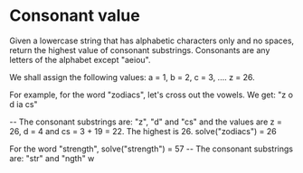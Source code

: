 # Consonant value

Given a lowercase string that has alphabetic characters only and no spaces, return the highest value of consonant substrings. Consonants are any letters of the alphabet except "aeiou".

We shall assign the following values: a = 1, b = 2, c = 3, .... z = 26.

For example, for the word "zodiacs", let's cross out the vowels. We get: "z o d ia cs"

-- The consonant substrings are: "z", "d" and "cs" and the values are z = 26, d = 4 and cs = 3 + 19 = 22. The highest is 26.
solve("zodiacs") = 26

For the word "strength", solve("strength") = 57
-- The consonant substrings are: "str" and "ngth" w
